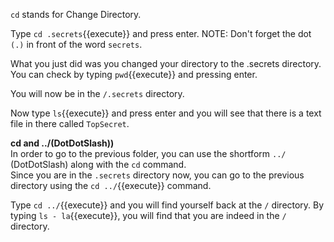 `cd` stands for Change Directory.  

Type `cd .secrets`{{execute}} and press enter.
NOTE: Don't forget the dot `(.)` in front of the word `secrets`.

What you just did was you changed your directory to the .secrets directory. You can check by typing `pwd`{{execute}} and pressing enter.

You will now be in the `/.secrets` directory.

Now type `ls`{{execute}} and press enter and you will see that there is a text file in there called `TopSecret`.

__cd and ../(DotDotSlash))__  
In order to go to the previous folder, you can use the shortform `../` (DotDotSlash) along with the `cd` command.  
Since you are in the `.secrets` directory now, you can go to the previous directory using the `cd ../`{{execute}} command.

Type `cd ../`{{execute}} and you will find yourself back at the `/` directory. By typing `ls - la`{{execute}}, you will find that you are indeed in the `/` directory.
